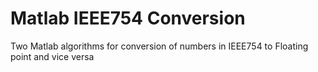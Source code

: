 # Matlab IEEE754 Conversion
Two Matlab algorithms for conversion of numbers in IEEE754 to Floating point and vice versa
